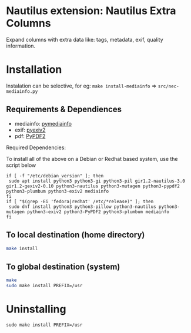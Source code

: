 # Nautilus extension: Nautilus Extra Columns

Expand columns with extra data like: tags, metadata, exif, quality information.

# Installation

Instalation can be selective, for eg: `make install-mediainfo` => `src/nec-mediainfo.py`

## Requirements & Dependiences
* mediainfo: [pymediainfo](https://github.com/sbraz/pymediainfo/)
* exif: [pyexiv2](https://launchpad.net/py3exiv2)
* pdf: [PyPDF2](https://mstamy2.github.com/PyPDF2)

Required Dependencies:

To install all of the above on a Debian or Redhat based system, use the script below

```
if [ -f "/etc/debian_version" ]; then
 sudo apt install python3 python3-gi python3-pil gir1.2-nautilus-3.0 gir1.2-gexiv2-0.10 python3-nautilus python3-mutagen python3-pypdf2 python3-plumbum python3-exiv2 mediainfo
fi
if [ "$(grep -Ei 'fedora|redhat' /etc/*release)" ]; then
 sudo dnf install python3 python3-pillow python3-nautilus python3-mutagen python3-exiv2 python3-PyPDF2 python3-plumbum mediainfo
fi
```

## To local destination (home directory)
``` bash
make install
```

## To global destination (system)

``` bash
make
sudo make install PREFIX=/usr
```

# Uninstalling

`sudo make install PREFIX=/usr`
